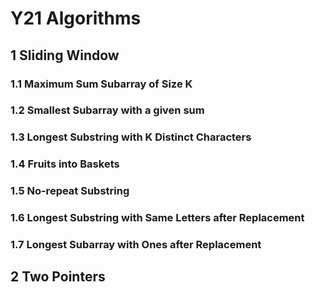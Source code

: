 # Y21 Algorithms

## 1 Sliding Window

### 1.1 Maximum Sum Subarray of Size K

### 1.2 Smallest Subarray with a given sum

### 1.3 Longest Substring with K Distinct Characters

### 1.4 Fruits into Baskets

### 1.5 No-repeat Substring

### 1.6 Longest Substring with Same Letters after Replacement

### 1.7 Longest Subarray with Ones after Replacement

## 2 Two Pointers
